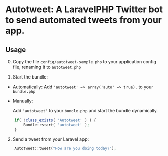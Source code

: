# Autotweet: A LaravelPHP Twitter bot to send automated tweets from your app. #

## Usage ##

0. Copy the file `config/autotweet-sample.php` to your application config file, renaming it to `autotweet.php`

1. Start the bundle:

* Automatically:
	Add `'autotweet' => array('auto' => true),` to your `bundle.php`
	
* Manually:

	Add `'autotweet'` to your `bundle.php` and start the bundle dynamically.
	
```php	
	if( !class_exists( 'Autotweet' ) ) {
		Bundle::start( 'autotweet' );
	}
```	

2. Send a tweet from your Laravel app:
```php	
	Autotweet::tweet("How are you doing today?");
```

